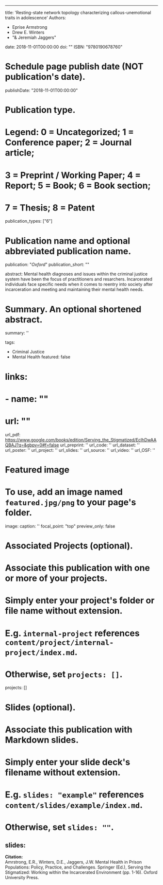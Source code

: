 

---

title: 'Resting-state network topology characterizing callous-unemotional traits in adolescence'
Authors: 
- Eprise Armstrong
- Drew E. Winters
- "& Jeremiah Jaggers"

date: 2018-11-01T00:00:00
doi: ""
ISBN: "9780190678760"

# Schedule page publish date (NOT publication's date).
publishDate: "2018-11-01T00:00:00"

# Publication type.
# Legend: 0 = Uncategorized; 1 = Conference paper; 2 = Journal article;
# 3 = Preprint / Working Paper; 4 = Report; 5 = Book; 6 = Book section;
# 7 = Thesis; 8 = Patent
publication_types: ["6"]

# Publication name and optional abbreviated publication name.
publication: "*Oxford*"
publication_short: ""

abstract: Mental health diagnoses and issues within the criminal justice system have been the focus of practitioners and resarchers. Incarcerated individuals face specific needs when it comes to reentry into society after incarceration and meeting and maintaining their mental health needs. 
# Summary. An optional shortened abstract.
summary: ''

tags:
- Criminal Justice
- Mental Health
featured: false


# links:
# - name: ""
#   url: ""
url_pdf: https://www.google.com/books/edition/Serving_the_Stigmatized/EclhDwAAQBAJ?q=&gbpv=0#f=false
url_preprint: ''
url_code: ''
url_dataset: ''
url_poster: ''
url_project: ''
url_slides: ''
url_source: ''
url_video: ''
url_OSF: ''

# Featured image
# To use, add an image named `featured.jpg/png` to your page's folder. 
image:
  caption: ''
  focal_point: "top"
  preview_only: false

# Associated Projects (optional).
#   Associate this publication with one or more of your projects.
#   Simply enter your project's folder or file name without extension.
#   E.g. `internal-project` references `content/project/internal-project/index.md`.
#   Otherwise, set `projects: []`.
projects: []


# Slides (optional).
#   Associate this publication with Markdown slides.
#   Simply enter your slide deck's filename without extension.
#   E.g. `slides: "example"` references `content/slides/example/index.md`.
#   Otherwise, set `slides: ""`.
slides: 
---
**Citation:**  
Amrstrong, E.R., Winters, D.E., Jaggers, J.W. Mental Health in Prison Populations: Policy, Practice, and Challenges. Springer (Ed.), Serving the Stigmatized: Working within the Incarcerated Environment (pp. 1-16). Oxford University Press. 













